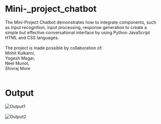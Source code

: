 # Mini-_project_chatbot

The Mini-Project Chatbot demonstrates how to integrate components, such as input recognition, input processing, response generation to create a simple but effective conversational interface by using Python JavaScript HTML and CSS languages.
<br><br>
The project is made possible by collaboration of:
<br>
Mohit Kulkarni,
<br>
Yogesh Magar,
<br>
Neel Munot,
<br>
Shivraj More 
<br><br>
# Output
![Output1](https://github.com/Shivraj-123/Mini-_project_chatbot/assets/110761368/7138a02f-8838-4d0d-9ae2-944b6d806c51)
<br><br>
![Output2](https://github.com/Shivraj-123/Mini-_project_chatbot/assets/110761368/763b4f41-111e-4e87-b542-7d831e325fe5)
